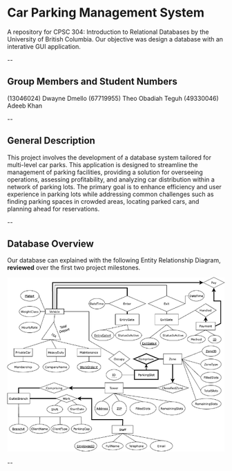 # Car Parking Management System

A repository for CPSC 304: Introduction to Relational Databases by the University of British Columbia. Our objective was design a database with an interative GUI application.

--

## Group Members and Student Numbers

(13046024) Dwayne Dmello
(67719955) Theo Obadiah Teguh
(49330046) Adeeb Khan

--

## General Description

This project involves the development of a database system tailored for multi-level car parks. This application is designed to streamline the management of parking facilities, providing a solution for overseeing operations, assessing profitability, and analyzing car distribution within a network of parking lots. The primary goal is to enhance efficiency and user experience in parking lots while addressing common challenges such as finding parking spaces in crowded areas, locating parked cars, and planning ahead for reservations.

--

## Database Overview

Our database can explained with the following Entity Relationship Diagram, **reviewed** over the first two project milestones.

![Project_ERD](./Figures/ERD.drawio.png)

--
